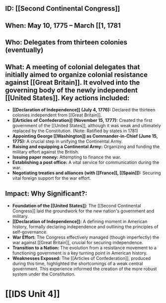 ## ID: [[Second Continental Congress]] 
## When: May 10, 1775 – March [[1, 1781

## Who:  Delegates from thirteen colonies (eventually)

## What:  A meeting of colonial delegates that initially aimed to organize colonial resistance against [[Great Britain]].  It evolved into the governing body of the newly independent [[United States]].  Key actions included:

* **[[Declaration of Independence]] (July 4, 1776):** Declared the thirteen colonies independent from [[Great Britain]].
* **[[Articles of Confederation]] (November 15, 1777):**  Created the first government of the [[United States]], although it was weak and ultimately replaced by the Constitution.  (Note:  Ratified by states in 1781)
* **Appointing George [[Washington]] as Commander-in-Chief (June 15, 1775):**  A crucial step in unifying the Continental Army.
* **Raising and equipping a Continental Army:**  Organizing and funding the military effort against the British.
* **Issuing paper money:** Attempting to finance the war.
* **Establishing a post office:**  A vital service for communication during the war.
* **Negotiating treaties and alliances (with [[France]], [[Spain]]):**  Securing vital foreign support for the war effort.


## Impact: Why Significant?:

* **Foundation of the [[United States]]:**  The [[Second Continental Congress]] laid the groundwork for the new nation's government and military.
* **[[Declaration of Independence]]:**  A defining moment in American history, formally declaring independence and outlining the principles of self-governance.
* **War Effort:** The Congress effectively managed (though imperfectly) the war against [[Great Britain]], crucial for securing independence.
* **Transition to a Nation:** The evolution from a resistance movement to a functioning government is a key turning point in American history.
* **Weaknesses Exposed:**  The [[Articles of Confederation]], produced during this time, highlighted the shortcomings of a weak central government. This experience informed the creation of the more robust system under the Constitution.

# [[IDS Unit 4]]
